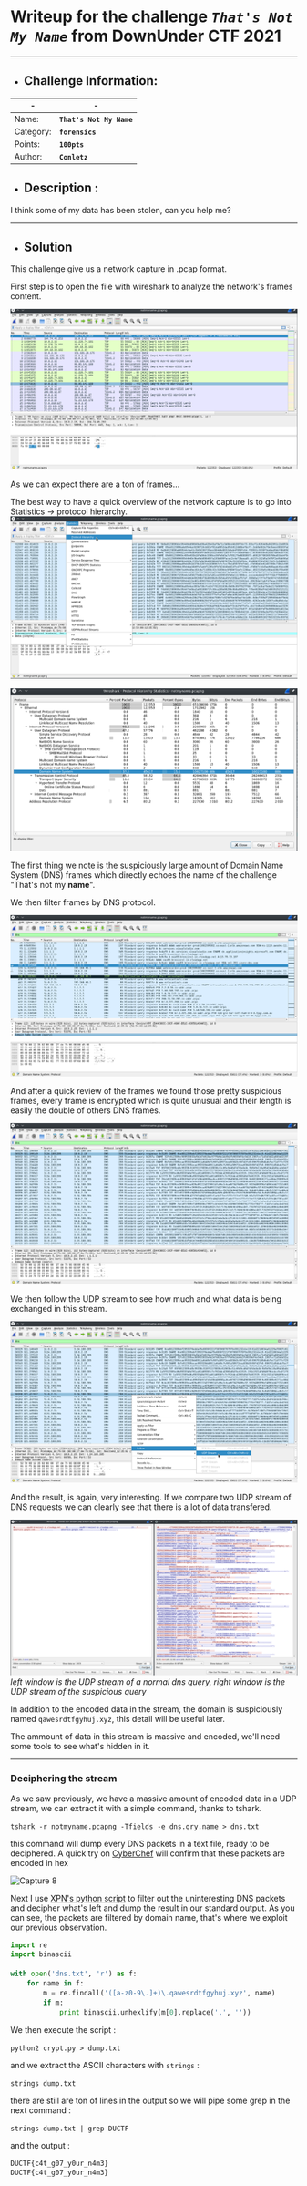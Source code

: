 # Writeup for the challenge **_`That's Not My Name`_** from DownUnder CTF 2021
----

- ## Challenge Information:

| - | - |
| ----------- | ----------- |
| Name: | **`That's Not My Name`** |
| Category: | **`forensics`** |
| Points: | **`100pts`**|
| Author: | **`Conletz`**|

- ## Description :
 I think some of my data has been stolen, can you help me?

---

- ## Solution

This challenge give us a network capture in .pcap format.

First step is to open the file with wireshark to analyze the network's frames content.

![Capture 1](https://github.com/Deilless/Writeups/blob/b6aef88cf16c2130cd1167f3527016183b475f39/Images/notmyname1.png)

As we can expect there are a ton of frames...

The best way to have a quick overview of the network capture is to go into Statistics -> protocol hierarchy.
![Capture 2](https://github.com/Deilless/Writeups/blob/b6aef88cf16c2130cd1167f3527016183b475f39/Images/notmyname2.png)

![Capture 3](https://github.com/Deilless/Writeups/blob/b6aef88cf16c2130cd1167f3527016183b475f39/Images/notmyname3.png)

The first thing we note is the suspiciously large amount of Domain Name System (DNS) frames which directly echoes the name of the challenge "That's not my **name**".

We then filter frames by DNS protocol.

![Capture 4](https://github.com/Deilless/Writeups/blob/b6aef88cf16c2130cd1167f3527016183b475f39/Images/notmyname4.png)

And after a quick review of the frames we found those pretty suspicious frames, every frame is encrypted which is quite unusual and their length is easily the double of others DNS frames.

![Capture 5](https://github.com/Deilless/Writeups/blob/b6aef88cf16c2130cd1167f3527016183b475f39/Images/notmyname5.png)

We then follow the UDP stream to see how much and what data is being exchanged in this stream.

![Capture 6](https://github.com/Deilless/Writeups/blob/b6aef88cf16c2130cd1167f3527016183b475f39/Images/notmyname6.png)

And the result, is again, very interesting. If we compare two UDP stream of DNS requests we can clearly see that there is a lot of data transfered. 

![Capture 7](https://github.com/Deilless/Writeups/blob/b6aef88cf16c2130cd1167f3527016183b475f39/Images/notmyname7.png)
*left window is the UDP stream of a normal dns query, right window is the UDP stream of the suspicious query*

In addition to the encoded data in the stream, the domain is suspiciously named `qawesrdtfgyhuj.xyz`, this detail will be useful later.

The ammount of data in this stream is massive and encoded, we'll need some tools to see what's hidden in it.

---
### Deciphering the stream

As we saw previously, we have a massive amount of encoded data in a UDP stream, we can extract it with a simple command, thanks to tshark.

```tshark -r notmyname.pcapng -Tfields -e dns.qry.name > dns.txt```

this command will dump every DNS packets in a text file, ready to be deciphered.
A quick try on [CyberChef](https://gchq.github.io/CyberChef) will confirm that these packets are encoded in hex

![Capture 8](https://github.com/Deilless/Writeups/blob/b6aef88cf16c2130cd1167f3527016183b475f39/Images/notmyname8.png)

Next I use [XPN's python script](https://blog.xpnsec.com/bsidessf-dnscap/) to filter out the uninteresting DNS packets and decipher what's left and dump the result in our standard output. As you can see, the packets are filtered by domain name, that's where we exploit our previous observation. 

```python
import re
import binascii

with open('dns.txt', 'r') as f:
    for name in f:
        m = re.findall('([a-z0-9\.]+)\.qawesrdtfgyhuj.xyz', name)
        if m:
            print binascii.unhexlify(m[0].replace('.', '')) 
```

We then execute the script :

``python2 crypt.py > dump.txt``

and we extract the ASCII characters with `strings` :

``strings dump.txt``

there are still are ton of lines in the output so we will pipe some grep in the next command :

``strings dump.txt | grep DUCTF``

and the output :
```
DUCTF{c4t_g07_y0ur_n4m3}
DUCTF{c4t_g07_y0ur_n4m3}
```
